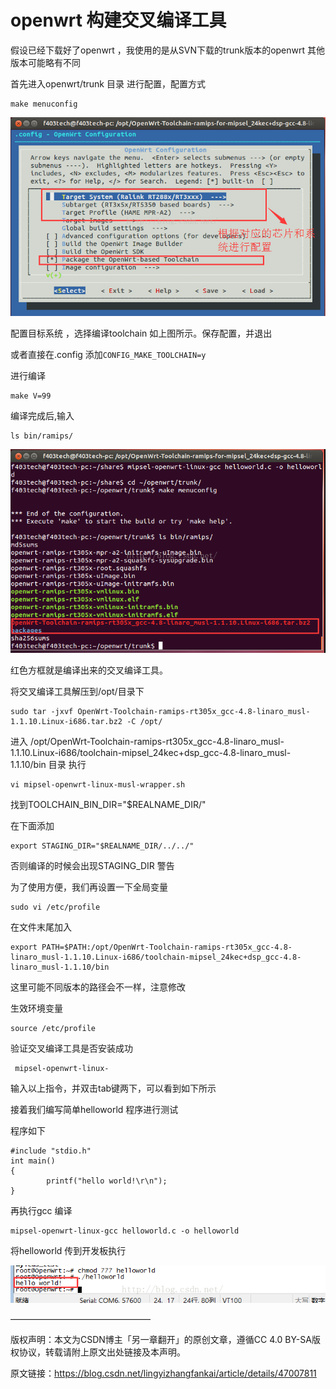 # openwrt 构建交叉编译工具

假设已经下载好了openwrt ，我使用的是从SVN下载的trunk版本的openwrt 其他版本可能略有不同

首先进入openwrt/trunk 目录 进行配置，配置方式

    make menuconfig

![](./images/20150722185114144.png)

配置目标系统 ，选择编译toolchain 如上图所示。保存配置，并退出

或者直接在.config 添加`CONFIG_MAKE_TOOLCHAIN=y`

进行编译

    make V=99

编译完成后,输入

    ls bin/ramips/

![](./images/20150722185530430.png)

红色方框就是编译出来的交叉编译工具。

将交叉编译工具解压到/opt/目录下

```
sudo tar -jxvf OpenWrt-Toolchain-ramips-rt305x_gcc-4.8-linaro_musl-1.1.10.Linux-i686.tar.bz2 -C /opt/
```

进入 /opt/OpenWrt-Toolchain-ramips-rt305x_gcc-4.8-linaro_musl-1.1.10.Linux-i686/toolchain-mipsel_24kec+dsp_gcc-4.8-linaro_musl-1.1.10/bin 目录 执行

```
vi mipsel-openwrt-linux-musl-wrapper.sh
```

找到TOOLCHAIN_BIN_DIR="$REALNAME_DIR/"

在下面添加

```
export STAGING_DIR="$REALNAME_DIR/../../"
```

否则编译的时候会出现STAGING_DIR 警告

为了使用方便，我们再设置一下全局变量

```
sudo vi /etc/profile
```

在文件末尾加入

```
export PATH=$PATH:/opt/OpenWrt-Toolchain-ramips-rt305x_gcc-4.8-linaro_musl-1.1.10.Linux-i686/toolchain-mipsel_24kec+dsp_gcc-4.8-linaro_musl-1.1.10/bin
```

这里可能不同版本的路径会不一样，注意修改

生效环境变量

```
source /etc/profile
```

验证交叉编译工具是否安装成功

```
 mipsel-openwrt-linux-
```

输入以上指令，并双击tab键两下，可以看到如下所示

接着我们编写简单helloworld 程序进行测试

程序如下

```
#include "stdio.h"
int main()
{
        printf("hello world!\r\n");
}
```

再执行gcc 编译

```
mipsel-openwrt-linux-gcc helloworld.c -o helloworld
```

将helloworld 传到开发板执行

![](./images/20150722190839370.png)

————————————————

版权声明：本文为CSDN博主「另一章翻开」的原创文章，遵循CC 4.0 BY-SA版权协议，转载请附上原文出处链接及本声明。

原文链接：https://blog.csdn.net/lingyizhangfankai/article/details/47007811
